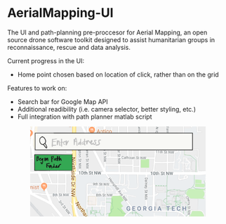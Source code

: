 # AerialMapping-UI
The UI and path-planning pre-proccesor for Aerial Mapping, an open source drone software toolkit designed to assist humanitarian groups in reconnaissance, rescue and data analysis. 

Current progress in the UI:
 - Home point chosen based on location of click, rather than on the grid

Features to work on:
 - Search bar for Google Map API
 - Additional readibility (i.e. camera selector, better styling, etc.)
 - Full integration with path planner matlab script

<p align="center">
  <img src="Images/UI Idea.PNG"; width="400px"; height="auto"; />
</p>
